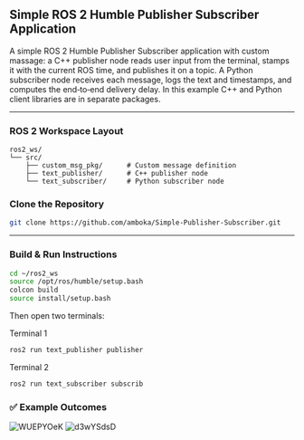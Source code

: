 ## Simple ROS 2 Humble Publisher Subscriber Application

A simple ROS 2 Humble Publisher Subscriber application with custom massage: a C++ publisher node reads user input from the terminal, stamps it with the current ROS time, and publishes it on a topic. A Python subscriber node receives each message, logs the text and timestamps, and computes the end‑to‑end delivery delay. In this example C++ and Python client libraries are in separate packages.

---

### ROS 2 Workspace Layout

```text
ros2_ws/
└── src/
    ├── custom_msg_pkg/      # Custom message definition
    ├── text_publisher/      # C++ publisher node
    └── text_subscriber/     # Python subscriber node
```
### Clone the Repository

```sh
git clone https://github.com/amboka/Simple-Publisher-Subscriber.git
```
---

### Build & Run Instructions

```sh
cd ~/ros2_ws
source /opt/ros/humble/setup.bash
colcon build
source install/setup.bash
```
Then open two terminals:

Terminal 1

```sh
ros2 run text_publisher publisher

```
Terminal 2

```sh
ros2 run text_subscriber subscrib

```

### ✅ Example Outcomes
![WUEPYOeK](https://github.com/user-attachments/assets/f6161966-e5fb-4b45-8fc5-e480a7c021b7)
![d3wYSdsD](https://github.com/user-attachments/assets/882cb676-7793-4295-bdad-c87cdc0c7fbe)


